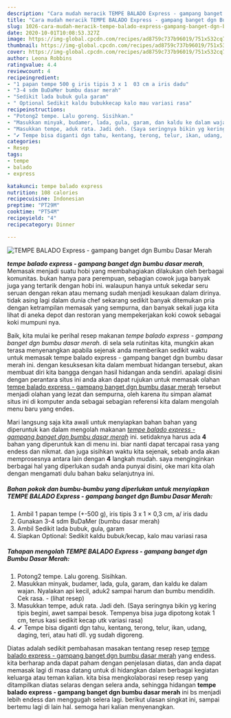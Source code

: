 ```yaml
---
description: "Cara mudah meracik TEMPE BALADO Express - gampang banget dgn Bumbu Dasar Merah Lezat"
title: "Cara mudah meracik TEMPE BALADO Express - gampang banget dgn Bumbu Dasar Merah Lezat"
slug: 1026-cara-mudah-meracik-tempe-balado-express-gampang-banget-dgn-bumbu-dasar-merah-lezat
date: 2020-10-01T10:08:53.327Z
image: https://img-global.cpcdn.com/recipes/ad8759c737b96019/751x532cq70/tempe-balado-express-gampang-banget-dgn-bumbu-dasar-merah-foto-resep-utama.jpg
thumbnail: https://img-global.cpcdn.com/recipes/ad8759c737b96019/751x532cq70/tempe-balado-express-gampang-banget-dgn-bumbu-dasar-merah-foto-resep-utama.jpg
cover: https://img-global.cpcdn.com/recipes/ad8759c737b96019/751x532cq70/tempe-balado-express-gampang-banget-dgn-bumbu-dasar-merah-foto-resep-utama.jpg
author: Leona Robbins
ratingvalue: 4.4
reviewcount: 4
recipeingredient:
- "1 papan tempe 500 g iris tipis 3 x 1  03 cm a iris dadu"
- "3-4 sdm BuDaMer bumbu dasar merah"
- "Sedikit lada bubuk gula garam"
- " Optional Sedikit kaldu bubukkecap kalo mau variasi rasa"
recipeinstructions:
- "Potong2 tempe. Lalu goreng. Sisihkan."
- "Masukkan minyak, budamer, lada, gula, garam, dan kaldu ke dalam wajan. Nyalakan api kecil, aduk2 sampai harum dan bumbu mendidih. Cek rasa.           (lihat resep)"
- "Masukkan tempe, aduk rata. Jadi deh. (Saya seringnya bikin yg kering tipis begini, awet sampai besok. Tempenya bisa juga dipotong kotak 1 cm, terus kasi sedikit kecap utk variasi rasa)"
- "✔ Tempe bisa diganti dgn tahu, kentang, terong, telur, ikan, udang, daging, teri, atau hati dll. yg sudah digoreng."
categories:
- Resep
tags:
- tempe
- balado
- express

katakunci: tempe balado express 
nutrition: 108 calories
recipecuisine: Indonesian
preptime: "PT29M"
cooktime: "PT54M"
recipeyield: "4"
recipecategory: Dinner

---
```



![TEMPE BALADO Express - gampang banget dgn Bumbu Dasar Merah](https://img-global.cpcdn.com/recipes/ad8759c737b96019/751x532cq70/tempe-balado-express-gampang-banget-dgn-bumbu-dasar-merah-foto-resep-utama.jpg)

<b><i>tempe balado express - gampang banget dgn bumbu dasar merah</i></b>, Memasak menjadi suatu hobi yang membahagiakan dilakukan oleh berbagai komunitas. bukan hanya para perempuan, sebagian cowok juga banyak juga yang tertarik dengan hobi ini. walaupun hanya untuk sekedar seru seruan dengan rekan atau memang sudah menjadi kesukaan dalam dirinya. tidak asing lagi dalam dunia chef sekarang sedikit banyak ditemukan pria dengan ketrampilan memasak yang sempurna, dan banyak sekali juga kita lihat di aneka depot dan restoran yang mempekerjakan koki cowok sebagai koki mumpuni nya.



Baik, kita mulai ke perihal resep makanan <i>tempe balado express - gampang banget dgn bumbu dasar merah</i>. di sela sela rutinitas kita, mungkin akan terasa menyenangkan apabila sejenak anda memberikan sedikit waktu untuk memasak tempe balado express - gampang banget dgn bumbu dasar merah ini. dengan kesuksesan kita dalam membuat hidangan tersebut, akan membuat diri kita bangga dengan hasil hidangan anda sendiri. apalagi disini dengan perantara situs ini anda akan dapat rujukan untuk memasak olahan <u>tempe balado express - gampang banget dgn bumbu dasar merah</u> tersebut menjadi olahan yang lezat dan sempurna, oleh karena itu simpan alamat situs ini di komputer anda sebagai sebagian referensi kita dalam mengolah menu baru yang endes.


Mari langsung saja kita awali untuk menyiapkan bahan bahan yang diperuntuk kan dalam mengolah makanan <u><i>tempe balado express - gampang banget dgn bumbu dasar merah</i></u> ini. setidaknya harus ada <b>4</b> bahan yang diperuntuk kan di menu ini. biar nanti dapat tercapai rasa yang endess dan nikmat. dan juga sisihkan waktu kita sejenak, sebab anda akan memprosesnya antara lain dengan <b>4</b> langkah mudah. saya menginginkan berbagai hal yang diperlukan sudah anda punyai disini, oke mari kita olah dengan mengamati dulu bahan baku selanjutnya ini.

<!--inarticleads1-->

##### Bahan pokok dan bumbu-bumbu yang diperlukan untuk menyiapkan TEMPE BALADO Express - gampang banget dgn Bumbu Dasar Merah:

1. Ambil 1 papan tempe (+-500 g), iris tipis 3 x 1 × 0,3 cm, a/ iris dadu
1. Gunakan 3-4 sdm BuDaMer (bumbu dasar merah)
1. Ambil Sedikit lada bubuk, gula, garam
1. Siapkan  Optional: Sedikit kaldu bubuk/kecap, kalo mau variasi rasa




<!--inarticleads2-->

##### Tahapan mengolah TEMPE BALADO Express - gampang banget dgn Bumbu Dasar Merah:

1. Potong2 tempe. Lalu goreng. Sisihkan.
1. Masukkan minyak, budamer, lada, gula, garam, dan kaldu ke dalam wajan. Nyalakan api kecil, aduk2 sampai harum dan bumbu mendidih. Cek rasa. -           (lihat resep)
1. Masukkan tempe, aduk rata. Jadi deh. (Saya seringnya bikin yg kering tipis begini, awet sampai besok. Tempenya bisa juga dipotong kotak 1 cm, terus kasi sedikit kecap utk variasi rasa)
1. ✔ Tempe bisa diganti dgn tahu, kentang, terong, telur, ikan, udang, daging, teri, atau hati dll. yg sudah digoreng.




Diatas adalah sedikit pembahasan masakan tentang resep resep <u>tempe balado express - gampang banget dgn bumbu dasar merah</u> yang endess. kita berharap anda dapat paham dengan penjelasan diatas, dan anda dapat memasak lagi di masa datang untuk di hidangkan dalam berbagai kegiatan keluarga atau teman kalian. kita bisa mengkolaborasi resep resep yang ditampilkan diatas selaras dengan selera anda, sehingga hidangan <b>tempe balado express - gampang banget dgn bumbu dasar merah</b> ini bs menjadi lebih endess dan menggugah selera lagi. berikut ulasan singkat ini, sampai bertemu lagi di lain hal. semoga hari kalian menyenangkan.
